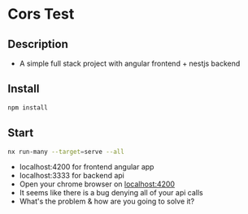 # Cors Test

## Description

* A simple full stack project with angular frontend + nestjs backend

## Install

```bash
npm install
```

## Start

```bash
nx run-many --target=serve --all
```

* localhost:4200 for frontend angular app
* localhost:3333 for backend api
* Open your chrome browser on [localhost:4200](http://localhost:4200)
* It seems like there is a bug denying all of your api calls
* What's the problem & how are you going to solve it?
